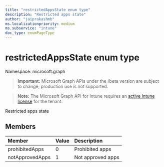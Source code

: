 ```yaml
---
title: "restrictedAppsState enum type"
description: "Restricted apps state"
author: "jaiprakashmb"
ms.localizationpriority: medium
ms.subservice: "intune"
doc_type: enumPageType
---
```


# restrictedAppsState enum type

Namespace: microsoft.graph

> **Important:** Microsoft Graph APIs under the /beta version are subject to change; production use is not supported.

> **Note:** The Microsoft Graph API for Intune requires an [active Intune license](https://go.microsoft.com/fwlink/?linkid=839381) for the tenant.

Restricted apps state

## Members
|Member|Value|Description|
|:---|:---|:---|
|prohibitedApps|0|Prohibited apps|
|notApprovedApps|1|Not approved apps|
